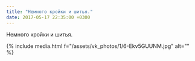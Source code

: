 ```yaml
---
title: "Немного кройки и шитья."
date: 2017-05-17 22:35:00 +0300
---
```


Немного кройки и шитья.

{% include media.html f="/assets/vk_photos/1/6-Ekv5GUUNM.jpg" alt="" %}
